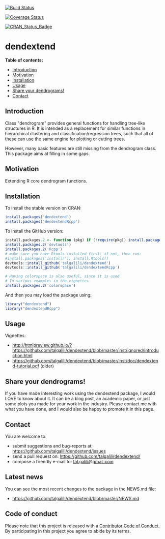 [![Build Status](https://travis-ci.org/talgalili/dendextend.png?branch=master)](https://travis-ci.org/talgalili/dendextend)

[![Coverage Status](https://img.shields.io/coveralls/<USERNAME>/<REPO>.svg)](https://coveralls.io/r/<USERNAME>/<REPO>?branch=master)

[![CRAN_Status_Badge](http://www.r-pkg.org/badges/version/dendextend)](http://cran.r-project.org/web/packages/dendextend)

# dendextend

**Table of contents:**

* [Introduction](#introduction)
* [Motivation](#motivation)
* [Installation](#installation)
* [Usage](#usage)
* [Share your dendrograms!](#share-your-dendrograms)
* [Contact](#contact)


## Introduction

Class "dendrogram" provides general functions for handling tree-like structures in R. It is intended as a replacement for similar functions in hierarchical clustering and classification/regression trees, such that all of these can use the same engine for plotting or cutting trees.

However, many basic features are still missing from the dendrogram class.  This package aims at filling in some gaps.


## Motivation

Extending R core dendrogram functions.

## Installation

To install the stable version on CRAN:

```r
install.packages('dendextend')
install.packages('dendextendRcpp')
```

To install the GitHub version:

```R
install.packages.2 <- function (pkg) if (!require(pkg)) install.packages(pkg);
install.packages.2('devtools')
install.packages.2('Rcpp')
# make sure you have Rtools installed first! if not, then run:
#install.packages('installr'); install.Rtools()
devtools::install_github('talgalili/dendextend')
devtools::install_github('talgalili/dendextendRcpp')

# Having colorspace is also useful, since it is used
# In various examples in the vignettes
install.packages.2('colorspace')
```

And then you may load the package using:

```R
library("dendextend")
library("dendextendRcpp")
```

## Usage

Vignettes: 

* http://htmlpreview.github.io/?https://github.com/talgalili/dendextend/blob/master/inst/ignored/introduction.html
* https://github.com/talgalili/dendextend/blob/master/inst/doc/dendextend-tutorial.pdf  (older)

## Share your dendrograms!

If you have made interesting work using the dendextend package, I would LOVE to know about it. It can be a blog post, an academic paper, or just some plots you made for your work in the industry. Please contact me with what you have done, and I would also be happy to promote it in this page.

## Contact

You are welcome to:

* submit suggestions and bug-reports at: <https://github.com/talgalili/dendextend/issues>
* send a pull request on: <https://github.com/talgalili/dendextend/>
* compose a friendly e-mail to: <tal.galili@gmail.com>


## Latest news

You can see the most recent changes to the package in the NEWS.md file:

- https://github.com/talgalili/dendextend/blob/master/NEWS.md



## Code of conduct

Please note that this project is released with a [Contributor Code of Conduct](CONDUCT.md). By participating in this project you agree to abide by its terms.

